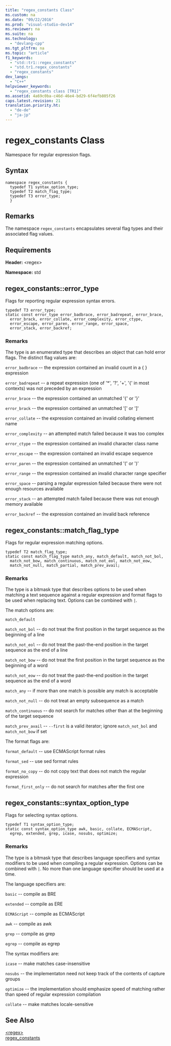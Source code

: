 ```yaml
---
title: "regex_constants Class"
ms.custom: na
ms.date: "09/22/2016"
ms.prod: "visual-studio-dev14"
ms.reviewer: na
ms.suite: na
ms.technology: 
  - "devlang-cpp"
ms.tgt_pltfrm: na
ms.topic: "article"
f1_keywords: 
  - "std::tr1::regex_constants"
  - "std.tr1.regex_constants"
  - "regex_constants"
dev_langs: 
  - "C++"
helpviewer_keywords: 
  - "regex_constants class [TR1]"
ms.assetid: 4a69c0ba-c46d-46e4-bd29-6f4efb805f26
caps.latest.revision: 21
translation.priority.ht: 
  - "de-de"
  - "ja-jp"
---
```

# regex_constants Class
Namespace for regular expression flags.  
  
## Syntax  
  
```  
namespace regex_constants {  
  typedef T1 syntax_option_type;  
  typedef T2 match_flag_type;  
  typedef T3 error_type;  
  }  
```  
  
## Remarks  
 The namespace `regex_constants` encapsulates several flag types and their associated flag values.  
  
## Requirements  
 **Header:** \<regex>  
  
 **Namespace:** std  
  
##  <a name="regex_constants__error_type"></a>  regex_constants::error_type  
 Flags for reporting regular expression syntax errors.  
  
```  
typedef T3 error_type;  
static const error_type error_badbrace, error_badrepeat, error_brace,  
  error_brack, error_collate, error_complexity, error_ctype,  
  error_escape, error_paren, error_range, error_space,  
  error_stack, error_backref;  
```  
  
### Remarks  
 The type is an enumerated type that describes an object that can hold error flags. The distinct flag values are:  
  
 `error_badbrace` -- the expression contained an invalid count in a { } expression  
  
 `error_badrepeat` -- a repeat expression (one of '*', '?', '+', '{' in most contexts) was not preceded by an expression  
  
 `error_brace` -- the expression contained an unmatched '{' or '}'  
  
 `error_brack` -- the expression contained an unmatched '[' or ']'  
  
 `error_collate` -- the expression contained an invalid collating element name  
  
 `error_complexity` -- an attempted match failed because it was too complex  
  
 `error_ctype` -- the expression contained an invalid character class name  
  
 `error_escape` -- the expression contained an invalid escape sequence  
  
 `error_paren` -- the expression contained an unmatched '(' or ')'  
  
 `error_range` -- the expression contained an invalid character range specifier  
  
 `error_space` -- parsing a regular expression failed because there were not enough resources available  
  
 `error_stack` -- an attempted match failed because there was not enough memory available  
  
 `error_backref` -- the expression contained an invalid back reference  
  
##  <a name="regex_constants__match_flag_type"></a>  regex_constants::match_flag_type  
 Flags for regular expression matching options.  
  
```  
typedef T2 match_flag_type;  
static const match_flag_type match_any, match_default, match_not_bol,  
  match_not_bow, match_continuous, match_not_eol, match_not_eow,  
  match_not_null, match_partial, match_prev_avail;  
```  
  
### Remarks  
 The type is a bitmask type that describes options to be used when matching a text sequence against a regular expression and format flags to be used when replacing text. Options can be combined with `|`.  
  
 The match options are:  
  
 `match_default`  
  
 `match_not_bol` -- do not treat the first position in the target sequence as the beginning of a line  
  
 `match_not_eol` -- do not treat the past-the-end position in the target sequence as the end of a line  
  
 `match_not_bow` -- do not treat the first position in the target sequence as the beginning of a word  
  
 `match_not_eow` -- do not treat the past-the-end position in the target sequence as the end of a word  
  
 `match_any` -- if more than one match is possible any match is acceptable  
  
 `match_not_null` -- do not treat an empty subsequence as a match  
  
 `match_continuous` -- do not search for matches other than at the beginning of the target sequence  
  
 `match_prev_avail` -- `--first` is a valid iterator; ignore `match_not_bol` and `match_not_bow` if set  
  
 The format flags are:  
  
 `format_default` -- use ECMAScript format rules  
  
 `format_sed` -- use sed format rules  
  
 `format_no_copy` -- do not copy text that does not match the regular expression  
  
 `format_first_only` -- do not search for matches after the first one  
  
##  <a name="regex_constants__syntax_option_type"></a>  regex_constants::syntax_option_type  
 Flags for selecting syntax options.  
  
```  
typedef T1 syntax_option_type;  
static const syntax_option_type awk, basic, collate, ECMAScript,  
  egrep, extended, grep, icase, nosubs, optimize;  
```  
  
### Remarks  
 The type is a bitmask type that describes language specifiers and syntax modifiers to be used when compiling a regular expression. Options can be combined with `|`. No more than one language specifier should be used at a time.  
  
 The language specifiers are:  
  
 `basic` -- compile as BRE  
  
 `extended` -- compile as ERE  
  
 `ECMAScript` -- compile as ECMAScript  
  
 `awk` -- compile as awk  
  
 `grep` -- compile as grep  
  
 `egrep` -- compile as egrep  
  
 The syntax modifiers are:  
  
 `icase` -- make matches case-insensitive  
  
 `nosubs` -- the implementaton need not keep track of the contents of capture groups  
  
 `optimize` -- the implementation should emphasize speed of matching rather than speed of regular expression compilation  
  
 `collate` -- make matches locale-sensitive  
  
## See Also  
 [\<regex>](../vs140/-regex-.md)   
 [regex_constants](../vs140/regex_constants-class.md)